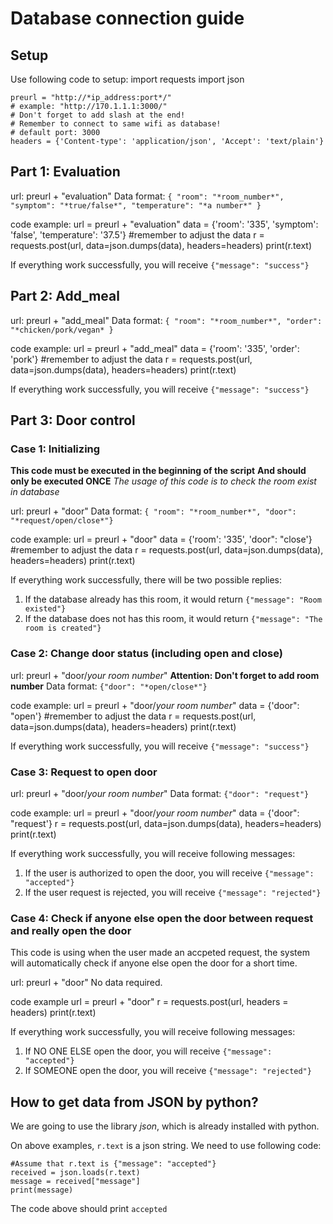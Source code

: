 # Database connection guide

## Setup

Use following code to setup:
    import requests
    import json

    preurl = "http://*ip_address:port*/"
    # example: "http://170.1.1.1:3000/"
    # Don't forget to add slash at the end!
    # Remember to connect to same wifi as database!
    # default port: 3000
    headers = {'Content-type': 'application/json', 'Accept': 'text/plain'}


## Part 1: Evaluation

url: preurl + "evaluation"
Data format:
`{ "room": "*room_number*", "symptom": "*true/false*", "temperature": "*a number*" }`

code example:
    url = preurl + "evaluation"
    data = {'room': '335', 'symptom': 'false', 'temperature': '37.5'}  #remember to adjust the data
    r = requests.post(url, data=json.dumps(data), headers=headers)
    print(r.text)

If everything work successfully, you will receive `{"message": "success"}`

## Part 2: Add_meal

url: preurl + "add_meal"
Data format:
`{ "room": "*room_number*", "order": "*chicken/pork/vegan* }`

code example:
    url = preurl + "add_meal"
    data = {'room': '335', 'order': 'pork'}  #remember to adjust the data
    r = requests.post(url, data=json.dumps(data), headers=headers)
    print(r.text)

If everything work successfully, you will receive `{"message": "success"}`

## Part 3: Door control

### Case 1: Initializing
**This code must be executed in the beginning of the script**
**And should only be executed ONCE**
*The usage of this code is to check the room exist in database*

url: preurl + "door"
Data format:
`{ "room": "*room_number*", "door": "*request/open/close*"}`

code example:
    url = preurl + "door"
    data = {'room': '335', 'door": "close'}  #remember to adjust the data
    r = requests.post(url, data=json.dumps(data), headers=headers)
    print(r.text)

If everything work successfully, there will be two possible replies:
1. If the database already has this room, it would return `{"message": "Room existed"}`
2. If the database does not has this room, it would return `{"message": "The room is created"}`

### Case 2: Change door status (including open and close)
url: preurl + "door/*your room number*" 
**Attention: Don't forget to add room number**
Data format:
`{"door": "*open/close*"}`

code example:
    url = preurl + "door/*your room number*"
    data = {'door": "open'}  #remember to adjust the data
    r = requests.post(url, data=json.dumps(data), headers=headers)
    print(r.text)

If everything work successfully, you will receive `{"message": "success"}`

### Case 3: Request to open door
url: preurl + "door/*your room number*"
Data format:
`{"door": "request"}`

code example:
    url = preurl + "door/*your room number*"
    data = {'door": "request'}
    r = requests.post(url, data=json.dumps(data), headers=headers)
    print(r.text)

If everything work successfully, you will receive following messages:
1. If the user is authorized to open the door, you will receive `{"message": "accepted"}`
2. If the user request is rejected, you will receive `{"message": "rejected"}`

### Case 4: Check if anyone else open the door between request and really open the door
This code is using when the user made an accpeted request, the system will automatically check if anyone else open the door for a short time.

url: preurl + "door"
No data required.

code example
    url = preurl + "door"
    r = requests.post(url, headers = headers)
    print(r.text)

If everything work successfully, you will receive following messages:
1. If NO ONE ELSE open the door, you will receive `{"message": "accepted"}`
2. If SOMEONE open the door, you will receive `{"message": "rejected"}`

## How to get data from JSON by python?
We are going to use the library *json*, which is already installed with python.

On above examples, `r.text` is a json string. We need to use following code:

    #Assume that r.text is {"message": "accepted"}
    received = json.loads(r.text)
    message = received["message"]
    print(message)

The code above should print `accepted`
